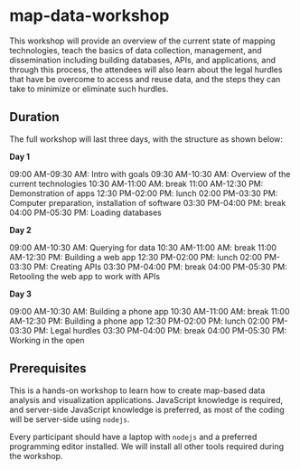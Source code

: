# map-data-workshop

This workshop will provide an overview of the current state of mapping technologies, teach the basics of data collection, management, and dissemination including building databases, APIs, and applications, and through this process, the attendees will also learn about the legal hurdles that have be overcome to access and reuse data, and the steps they can take to minimize or eliminate such hurdles.

## Duration

The full workshop will last three days, with the structure as shown below:

**Day 1**

09:00 AM-09:30 AM: Intro with goals
09:30 AM-10:30 AM: Overview of the current technologies
10:30 AM-11:00 AM: break
11:00 AM-12:30 PM: Demonstration of apps
12:30 PM-02:00 PM: lunch
02:00 PM-03:30 PM: Computer preparation, installation of software
03:30 PM-04:00 PM: break
04:00 PM-05:30 PM: Loading databases

**Day 2**

09:00 AM-10:30 AM: Querying for data
10:30 AM-11:00 AM: break
11:00 AM-12:30 PM: Building a web app
12:30 PM-02:00 PM: lunch
02:00 PM-03:30 PM: Creating APIs
03:30 PM-04:00 PM: break
04:00 PM-05:30 PM: Retooling the web app to work with APIs

**Day 3**

09:00 AM-10:30 AM: Building a phone app
10:30 AM-11:00 AM: break
11:00 AM-12:30 PM: Building a phone app
12:30 PM-02:00 PM: lunch
02:00 PM-03:30 PM: Legal hurdles
03:30 PM-04:00 PM: break
04:00 PM-05:30 PM: Working in the open

## Prerequisites

This is a hands-on workshop to learn how to create map-based data analysis and visualization applications. JavaScript knowledge is required, and server-side JavaScript knowledge is preferred, as most of the coding will be server-side using `nodejs`.

Every participant should have a laptop with `nodejs` and a preferred programming editor installed. We will install all other tools required during the workshop.
